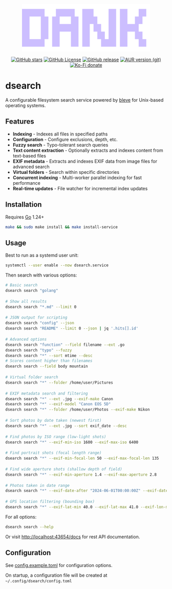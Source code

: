 <div align="center">

<img src="assets/dank.svg" alt="DANK" width="400">

</div>

<div align=center>

[![GitHub stars](https://img.shields.io/github/stars/AvengeMedia/danksearch?style=for-the-badge&labelColor=101418&color=ffd700)](https://github.com/AvengeMedia/danksearch/stargazers)
[![GitHub License](https://img.shields.io/github/license/AvengeMedia/danksearch?style=for-the-badge&labelColor=101418&color=b9c8da)](https://github.com/AvengeMedia/danksearch/blob/master/LICENSE)
[![GitHub release](https://img.shields.io/github/v/release/AvengeMedia/danksearch?style=for-the-badge&labelColor=101418&color=9ccbfb)](https://github.com/AvengeMedia/danksearch/releases)
[![AUR version (git)](https://img.shields.io/aur/version/dsearch-git?style=for-the-badge&labelColor=101418&color=9ccbfb&label=AUR%20(git))](https://aur.archlinux.org/packages/dsearch-git)
[![Ko-Fi donate](https://img.shields.io/badge/donate-kofi?style=for-the-badge&logo=ko-fi&logoColor=ffffff&label=ko-fi&labelColor=101418&color=f16061&link=https%3A%2F%2Fko-fi.com%2Favengemediallc)](https://ko-fi.com/avengemediallc)

</div>

# dsearch

A configurable filesystem search service powered by [bleve](https://github.com/blevesearch/bleve) for Unix-based operating systems.

## Features

- **Indexing** - Indexes all files in specified paths
- **Configuration** - Configure exclusions, depth, etc.
- **Fuzzy search** - Typo-tolerant search queries
- **Text content extraction** - Optionally extracts and indexes content from text-based files
- **EXIF metadata** - Extracts and indexes EXIF data from image files for advanced search
- **Virtual folders** - Search within specific directories
- **Concurrent indexing** - Multi-worker parallel indexing for fast performance
- **Real-time updates** - File watcher for incremental index updates

## Installation

Requires [Go](https://go.dev) 1.24+

```bash
make && sudo make install && make install-service
```

## Usage

Best to run as a systemd user unit:

```bash
systemctl --user enable --now dsearch.service
```

Then search with various options:

```bash
# Basic search
dsearch search "golang"

# Show all results
dsearch search "*.md" --limit 0

# JSON output for scripting
dsearch search "config" --json
dsearch search "README" --limit 0 --json | jq '.hits[].id'

# Advanced options
dsearch search "function" --field filename --ext .go
dsearch search "typo" --fuzzy
dsearch search "*" --sort mtime --desc
# Scores content higher than filenames
dsearch search --field body mountain

# Virtual folder search
dsearch search "*" --folder /home/user/Pictures

# EXIF metadata search and filtering
dsearch search "*" --ext .jpg --exif-make Canon
dsearch search "*" --exif-model "Canon EOS 5D"
dsearch search "*" --folder /home/user/Photos --exif-make Nikon

# Sort photos by date taken (newest first)
dsearch search "*" --ext .jpg --sort exif_date --desc

# Find photos by ISO range (low-light shots)
dsearch search "*" --exif-min-iso 1600 --exif-max-iso 6400

# Find portrait shots (focal length range)
dsearch search "*" --exif-min-focal-len 50 --exif-max-focal-len 135

# Find wide aperture shots (shallow depth of field)
dsearch search "*" --exif-min-aperture 1.4 --exif-max-aperture 2.8

# Photos taken in date range
dsearch search "*" --exif-date-after "2024-06-01T00:00:00Z" --exif-date-before "2024-08-31T23:59:59Z"

# GPS location filtering (bounding box)
dsearch search "*" --exif-lat-min 40.0 --exif-lat-max 41.0 --exif-lon-min -74.0 --exif-lon-max -73.0
```

For all options:
```bash
dsearch search --help
```

Or visit [http://localhost:43654/docs](http://localhost:43654/docs) for rest API documentation.

## Configuration

See [config.example.toml](./config.example.toml) for configuration options.

On startup, a configuration file will be created at `~/.config/dsearch/config.toml`